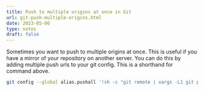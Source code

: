 ```yaml
---
title: Push to multiple origins at once in Git
url: git-push-multiple-origins.html
date: 2023-05-06
type: notes
draft: false
---
```


Sometimes you want to push to multiple origins at once. This is useful if you
have a mirror of your repository on another server. You can do this by adding
multiple push urls to your git config. This is a shorthand for command above.

```sh
git config --global alias.pushall '!sh -c "git remote | xargs -L1 git push --all"'
```
